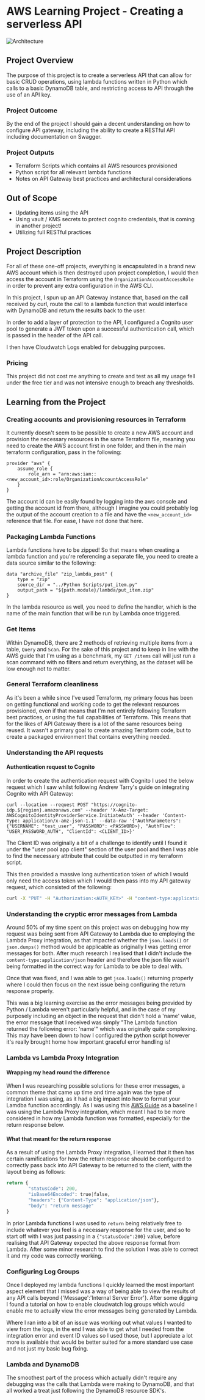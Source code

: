 # AWS Learning Project - Creating a serverless API

![Architecture](Architecture.png)

## Project Overview
The purpose of this project is to create a serverless API that can allow for basic CRUD operations, using lambda functions written in Python which calls to a basic DynamoDB table, and restricting access to API through the use of an API key.

### Project Outcome
By the end of the project I should gain a decent understanding on how to configure API gateway, including the ability to create a RESTful API including documentation on Swagger.

### Project Outputs
- Terraform Scripts which contains all AWS resources provisioned
- Python script for all relevant lambda functions
- Notes on API Gateway best practices and architectural considerations

## Out of Scope
- Updating items using the API
- Using vault / KMS secrets to protect cognito credentials, that is coming in another project!
- Utilizing full RESTful practices

## Project Description

For all of these one-off projects, everything is encapsulated in a brand new AWS account which is then destroyed upon project completion, I would then access the account in Terraform using the `OrganizationAccountAccessRole` in order to prevent any extra configuration in the AWS CLI.

In this project, I spun up an API Gateway instance that, based on the call received by curl, route the call to a lambda function that would interface with DynamoDB and return the results back to the user.

In order to add a layer of protection to the API, I configured a Cognito user pool to generate a JWT token upon a successful authentication call, which is passed in the header of the API call.

I then have Cloudwatch Logs enabled for debugging purposes.

### Pricing
This project did not cost me anything to create and test as all my usage fell under the free tier and was not intensive enough to breach any thresholds.

## Learning from the Project

### Creating accounts and provisioning resources in Terraform
It currently doesn't seem to be possible to create a new AWS account and provision the necessary resources in the same Terraform file, meaning you need to create the AWS account first in one folder, and then in the main terraform configuration, pass in the following:

```hcl
provider "aws" {
	assume_role {
		role_arn = "arn:aws:iam::<new_account_id>:role/OrganizationAccountAccessRole"	
	}
}
```

The account id can be easily found by logging into the aws console and getting the account id from there, although I imagine you could probably log the output of the account creation to a file and have the `<new_account_id>` reference that file. For ease, I have not done that here.

### Packaging Lambda Functions
Lambda functions have to be zipped! So that means when creating a lambda function and you're referencing a separate file, you need to create a data source similar to the following:

```hcl
data "archive_file" "zip_lambda_post" {
	type = "zip"
	source_dir = "../Python Scripts/put_item.py"
	output_path = "${path.module}/lambda/put_item.zip"
}
```

In the lambda resource as well, you need to define the handler, which is the name of the main function that will be run by Lambda once triggered.

### Get Items
Within DynamoDB, there are 2 methods of retrieving multiple items from a table, `Query` and `Scan`. For the sake of this project and to keep in line with the AWS guide that I'm using as a benchmark, my `GET /items` call will just run a scan command with no filters and return everything, as the dataset will be low enough not to matter.  

### General Terraform cleanliness
As it's been a while since I've used Terraform, my primary focus has been on getting functional and working code to get the relevant resources provisioned, even if that means that I'm not entirely following Terraform best practices, or using the full capabilities of Terraform. This means that for the likes of API Gateway there is a lot of the same resources being reused. It wasn't a primary goal to create amazing Terraform code, but to create a packaged environment that contains everything needed.

### Understanding the API requests
#### Authentication request to Cognito

In order to create the authentication request with Cognito I used the below request which I saw whilst following Andrew Tarry's guide on integrating Cognito with API Gateway:

```shell
curl --location --request POST "https://cognito-idp.${region}.amazonaws.com" --header 'X-Amz-Target: AWSCognitoIdentityProviderService.InitiateAuth' --header 'Content-Type: application/x-amz-json-1.1' --data-raw '{"AuthParameters": {"USERNAME": "test_user", "PASSWORD": <PASSWORD>}, "AuthFlow": "USER_PASSWORD_AUTH", "ClientId": <CLIENT_ID>}'
```

The Client ID was originally a bit of a challenge to identify until I found it under the "user pool app client" section of the user pool and then I was able to find the necessary attribute that could be outputted in my terraform script.

This then provided a massive long authentication token of which I would only need the access token which I would then pass into my API gateway request, which consisted of the following: 

```bash
curl -X "PUT" -H "Authorization:<AUTH_KEY>" -H "content-type:application/json" -d @<JSON_FILE_LOCATION <API_URI>
```


### Understanding the cryptic error messages from Lambda
Around 50% of my time spent on this project was on debugging how my request was being sent from API Gateway to Lambda due to employing the Lambda Proxy integration, as that impacted whether the `json.loads()` or `json.dumps()` method would be applicable as originally I was getting error messages for both. After much research I realised that I didn't include the `content-type:application/json` header and therefore the json file wasn't being formatted in the correct way for Lambda to be able to deal with.

Once that was fixed, and I was able to get `json.loads()` returning properly where I could then focus on the next issue being configuring the return response properly.

This was a big learning exercise as the error messages being provided by Python / Lambda weren't particularly helpful, and in the case of my purposely including an object in the request that didn't hold a 'name' value, the error message that I received was simply "The Lambda function returned the following error: 'name'" which was originally quite complexing. This may have been down to how I configured the python script however it's really brought home how important graceful error handling is!

### Lambda vs Lambda Proxy Integration
#### Wrapping my head round the difference
When I was researching possible solutions for these error messages, a common theme that came up time and time again was the type of integration I was using, as it had a big impact into how to format your Lamdba function accordingly. As I was using this [AWS Guide](https://docs.aws.amazon.com/apigateway/latest/developerguide/http-api-dynamo-db.html) as a baseline I was using the Lambda Proxy integration, which meant I had to be more considered in how my Lambda function was formatted, especially for the return response below. 
#### What that meant for the return response
As a result of using the Lambda Proxy integration, I learned that it then has certain ramifications for how the return response should be configured to correctly pass back into API Gateway to be returned to the client, with the layout being as follows:

```Python
return {
		"statusCode": 200,
		"isBase64Encoded": true|false,
		"headers": {"Content-Type": "application/json"},
		"body": "return message"
}
```

In prior Lambda functions I was used to `return` being relatively free to include whatever you feel is a necessary response for the user, and so to start off with I was just passing in a `{"statusCode":200}` value, before realising that API Gateway expected the above response format from Lambda. After some minor research to find the solution I was able to correct it and my code was correctly working. 

### Configuring Log Groups
Once I deployed my lambda functions I quickly learned the most important aspect element that I missed was a way of being able to view the results of any API calls beyond {'Message':'Internal Server Error'}. After some digging I found a tutorial on how to enable cloudwatch log groups which would enable me to actually view the error messages being generated by Lambda.

Where I ran into a bit of an issue was working out what values I wanted to view from the logs, in the end I was able to get what I needed from the integration error and event ID values so I used those, but I appreciate a lot more is available that would be better suited for a more standard use case and not just my basic bug fixing.

### Lambda and DynamoDB
The smoothest part of the process which actually didn't require any debugging was the calls that Lambda were making to DynamoDB, and that all worked a treat just following the DynamoDB resource SDK's.
